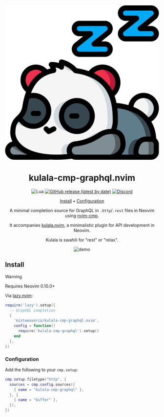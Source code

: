 <div align="center">

![Kulala Logo](logo.svg)

# kulala-cmp-graphql.nvim

![Lua](https://img.shields.io/badge/Made%20with%20Lua-blueviolet.svg?style=for-the-badge&logo=lua)
[![GitHub release (latest by date)](https://img.shields.io/github/v/release/mistweaverco/kulala-cmp-graphql.nvim?style=for-the-badge)](https://github.com/mistweaverco/kulala-cmp-graphql.nvim/releases/latest)
[![Discord](https://img.shields.io/badge/discord-join-7289da?style=for-the-badge&logo=discord)](https://discord.gg/QyVQmfY4Rt)

[Install](#install) • [Configuration](#configuration)

<p></p>

A minimal completion source for GraphQL in `.http`/`.rest` files in Neovim using [nvim-cmp][nvim-cmp].

It accompanies [kulala.nvim][kulala], a minimalistic plugin for API development in Neovim.

Kulala is swahili for "rest" or "relax".

<p></p>

![demo](https://github.com/mistweaverco/kulala-cmp-graphql.nvim/assets/tbd)

<p></p>

</div>

## Install

> [!WARNING]
> Requires Neovim 0.10.0+

Via [lazy.nvim](https://github.com/folke/lazy.nvim):


```lua
require('lazy').setup({
  -- GraphQL completion
  {
    'mistweaverco/kulala-cmp-graphql.nvim',
    config = function()
      require('kulala-cmp-graphql').setup()
    end
  },
})
```

### Configuration

Add the following to your `cmp.setup`:

```lua
cmp.setup.filetype("http", {
  sources = cmp.config.sources({
    { name = "kulala-cmp-graphql" },
  }, {
    { name = "buffer" },
  }),
})
```

[kulala]: https://github.com/mistweaverco/kulala.nvim
[nvim-cmp]: https://github.com/hrsh7th/nvim-cmp

